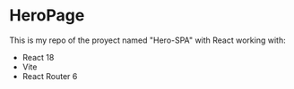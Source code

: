 # HeroPage

This is my repo of the proyect named "Hero-SPA" with React working with: 

- React 18
- Vite
- React Router 6 

